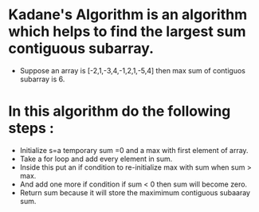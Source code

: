 # Kadane's Algorithm is an algorithm which helps to find the largest sum contiguous subarray.

- Suppose an array is [-2,1,-3,4,-1,2,1,-5,4] then max sum of contiguos subarray is 6.

# In this algorithm do the following steps :
- Initialize s=a temporary sum =0 and a max with first element of array.
- Take a for loop and add every element in sum.
- Inside this put an if condition to re-initialize max with sum when sum > max.
- And add one more if condition if sum < 0 then sum will become zero.
- Return sum because it will store the maximimum contiguous subaaray sum.
